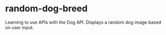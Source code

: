 # random-dog-breed
Learning to use APIs with the Dog API. Displays a random dog image based on user input.
